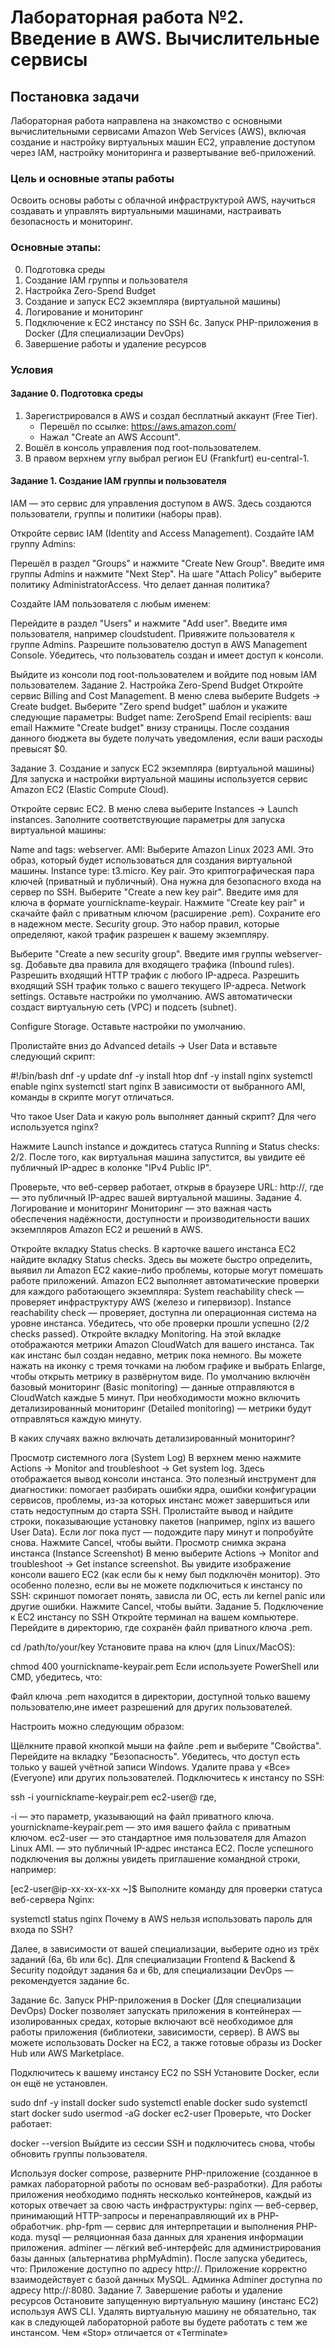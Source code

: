 # Лабораторная работа №2. Введение в AWS. Вычислительные сервисы

## Постановка задачи

Лабораторная работа направлена на знакомство с основными вычислительными сервисами Amazon Web Services (AWS), включая создание и настройку виртуальных машин EC2, управление доступом через IAM, настройку мониторинга и развертывание веб-приложений.


### Цель и основные этапы работы

Освоить основы работы с облачной инфраструктурой AWS, научиться создавать и управлять виртуальными машинами, настраивать безопасность и мониторинг.

### Основные этапы:

0. Подготовка среды
1. Создание IAM группы и пользователя
2. Настройка Zero-Spend Budget
3. Создание и запуск EC2 экземпляра (виртуальной машины)
4. Логирование и мониторинг
5. Подключение к EC2 инстансу по SSH
6с. Запуск PHP-приложения в Docker (Для специализации DevOps)
7. Завершение работы и удаление ресурсов

### Условия

#### Задание 0. Подготовка среды

1. Зарегистрировался в AWS и создал бесплатный аккаунт (Free Tier).
   * Перешёл по ссылке: https://aws.amazon.com/
   * Нажал "Create an AWS Account".
2. Вошёл в консоль управления под root-пользователем.
3. В правом верхнем углу выбрал регион EU (Frankfurt) eu-central-1.

#### Задание 1. Создание IAM группы и пользователя

IAM — это сервис для управления доступом в AWS. Здесь создаются пользователи, группы и политики (наборы прав).

Откройте сервис IAM (Identity and Access Management).
Создайте IAM группу Admins:

Перешёл в раздел "Groups" и нажмите "Create New Group".
Введите имя группы Admins и нажмите "Next Step".
На шаге "Attach Policy" выберите политику AdministratorAccess.
Что делает данная политика?

Создайте IAM пользователя с любым именем:

Перейдите в раздел "Users" и нажмите "Add user".
Введите имя пользователя, например cloudstudent.
Привяжите пользователя к группе Admins.
Разрешите пользователю доступ в AWS Management Console.
Убедитесь, что пользователь создан и имеет доступ к консоли.

Выйдите из консоли под root-пользователем и войдите под новым IAM пользователем.
Задание 2. Настройка Zero-Spend Budget
Откройте сервис Billing and Cost Management.
В меню слева выберите Budgets → Create budget.
Выберите "Zero spend budget" шаблон и укажите следующие параметры:
Budget name: ZeroSpend
Email recipients: ваш email
Нажмите "Create budget" внизу страницы.
После создания данного бюджета вы будете получать уведомления, если ваши расходы превысят $0.

Задание 3. Создание и запуск EC2 экземпляра (виртуальной машины)
Для запуска и настройки виртуальной машины используется сервис Amazon EC2 (Elastic Compute Cloud).

Откройте сервис EC2.
В меню слева выберите Instances → Launch instances.
Заполните соответствующие параметры для запуска виртуальной машины:

Name and tags: webserver.
AMI: Выберите Amazon Linux 2023 AMI. Это образ, который будет использоваться для создания виртуальной машины.
Instance type: t3.micro.
Key pair. Это криптографическая пара ключей (приватный и публичный). Она нужна для безопасного входа на сервер по SSH.
Выберите "Create a new key pair".
Введите имя для ключа в формате yournickname-keypair.
Нажмите "Create key pair" и скачайте файл с приватным ключом (расширение .pem). Сохраните его в надежном месте.
Security group. Это набор правил, которые определяют, какой трафик разрешен к вашему экземпляру.

Выберите "Create a new security group".
Введите имя группы webserver-sg.
Добавьте два правила для входящего трафика (Inbound rules).
Разрешить входящий HTTP трафик с любого IP-адреса.
Разрешить входящий SSH трафик только с вашего текущего IP-адреса.
Network settings. Оставьте настройки по умолчанию. AWS автоматически создаст виртуальную сеть (VPC) и подсеть (subnet).

Configure Storage. Оставьте настройки по умолчанию.

Пролистайте вниз до Advanced details → User Data и вставьте следующий скрипт:

#!/bin/bash
dnf -y update
dnf -y install htop
dnf -y install nginx
systemctl enable nginx
systemctl start nginx
В зависимости от выбранного AMI, команды в скрипте могут отличаться.

Что такое User Data и какую роль выполняет данный скрипт? Для чего используется nginx?

Нажмите Launch instance и дождитесь статуса Running и Status checks: 2/2. После того, как виртуальная машина запустится, вы увидите её публичный IP-адрес в колонке "IPv4 Public IP".

Проверьте, что веб-сервер работает, открыв в браузере URL: http://<Public-IP>, где <Public-IP> — это публичный IP-адрес вашей виртуальной машины.
Задание 4. Логирование и мониторинг
Мониторинг — это важная часть обеспечения надёжности, доступности и производительности ваших экземпляров Amazon EC2 и решений в AWS.

Откройте вкладку Status checks.
В карточке вашего инстанса EC2 найдите вкладку Status checks.
Здесь вы можете быстро определить, выявил ли Amazon EC2 какие-либо проблемы, которые могут помешать работе приложений.
Amazon EC2 выполняет автоматические проверки для каждого работающего экземпляра:
System reachability check — проверяет инфраструктуру AWS (железо и гипервизор).
Instance reachability check — проверяет, доступна ли операционная система на уровне инстанса.
Убедитесь, что обе проверки прошли успешно (2/2 checks passed).
Откройте вкладку Monitoring.
На этой вкладке отображаются метрики Amazon CloudWatch для вашего инстанса.
Так как инстанс был создан недавно, метрик пока немного.
Вы можете нажать на иконку с тремя точками на любом графике и выбрать Enlarge, чтобы открыть метрику в развёрнутом виде.
По умолчанию включён базовый мониторинг (Basic monitoring) — данные отправляются в CloudWatch каждые 5 минут.
При необходимости можно включить детализированный мониторинг (Detailed monitoring) — метрики будут отправляться каждую минуту.

В каких случаях важно включать детализированный мониторинг?

Просмотр системного лога (System Log)
В верхнем меню нажмите Actions → Monitor and troubleshoot → Get system log.
Здесь отображается вывод консоли инстанса. Это полезный инструмент для диагностики:
помогает разбирать ошибки ядра,
ошибки конфигурации сервисов,
проблемы, из-за которых инстанс может завершиться или стать недоступным до старта SSH.
Пролистайте вывод и найдите строки, показывающие установку пакетов (например, nginx из вашего User Data).
Если лог пока пуст — подождите пару минут и попробуйте снова.
Нажмите Cancel, чтобы выйти.
Просмотр снимка экрана инстанса (Instance Screenshot)
В меню выберите Actions → Monitor and troubleshoot → Get instance screenshot.
Вы увидите изображение консоли вашего EC2 (как если бы к нему был подключён монитор).
Это особенно полезно, если вы не можете подключиться к инстансу по SSH: скриншот помогает понять, зависла ли ОС, есть ли kernel panic или другие ошибки.
Нажмите Cancel, чтобы выйти.
Задание 5. Подключение к EC2 инстансу по SSH
Откройте терминал на вашем компьютере.
Перейдите в директорию, где сохранён файл приватного ключа .pem.

cd /path/to/your/key
Установите права на ключ (для Linux/MacOS):

chmod 400 yournickname-keypair.pem
Если используете PowerShell или CMD, убедитесь, что:

Файл ключа .pem находится в директории, доступной только вашему пользователю,ине имеет разрешений для других пользователей.

Настроить можно следующим образом:

Щёлкните правой кнопкой мыши на файле .pem и выберите "Свойства".
Перейдите на вкладку "Безопасность".
Убедитесь, что доступ есть только у вашей учётной записи Windows.
Удалите права у «Все» (Everyone) или других пользователей.
Подключитесь к инстансу по SSH:

ssh -i yournickname-keypair.pem ec2-user@<Public-IP>
где,

-i — это параметр, указывающий на файл приватного ключа.
yournickname-keypair.pem — это имя вашего файла с приватным ключом.
ec2-user — это стандартное имя пользователя для Amazon Linux AMI.
<Public-IP> — это публичный IP-адрес инстанса EC2.
После успешного подключения вы должны увидеть приглашение командной строки, например:

[ec2-user@ip-xx-xx-xx-xx ~]$
Выполните команду для проверки статуса веб-сервера Nginx:

systemctl status nginx
Почему в AWS нельзя использовать пароль для входа по SSH?

Далее, в зависимости от вашей специализации, выберите одно из трёх заданий (6a, 6b или 6c). Для специализации Frontend & Backend & Security подойдут задания 6a и 6b, для специализации DevOps — рекомендуется задание 6c.


Задание 6c. Запуск PHP-приложения в Docker (Для специализации DevOps)
Docker позволяет запускать приложения в контейнерах — изолированных средах, которые включают всё необходимое для работы приложения (библиотеки, зависимости, сервер). В AWS вы можете использовать Docker на EC2, а также готовые образы из Docker Hub или AWS Marketplace.

Подключитесь к вашему инстансу EC2 по SSH
Установите Docker, если он ещё не установлен.

sudo dnf -y install docker
sudo systemctl enable docker
sudo systemctl start docker
sudo usermod -aG docker ec2-user
Проверьте, что Docker работает:

docker --version
Выйдите из сессии SSH и подключитесь снова, чтобы обновить группы пользователя.

Используя docker compose, разверните PHP-приложение (созданное в рамках лабораторной работы по основам веб-разработки). Для работы приложения необходимо поднять несколько контейнеров, каждый из которых отвечает за свою часть инфраструктуры:
nginx — веб-сервер, принимающий HTTP-запросы и перенаправляющий их в PHP-обработчик.
php-fpm — сервис для интерпретации и выполнения PHP-кода.
mysql — реляционная база данных для хранения информации приложения.
adminer — лёгкий веб-интерфейс для администрирования базы данных (альтернатива phpMyAdmin).
После запуска убедитесь, что:
Приложение доступно по адресу http://<Public-IP>.
Приложение корректно взаимодействует с базой данных MySQL.
Админка Adminer доступна по адресу http://<Public-IP>:8080.
Задание 7. Завершение работы и удаление ресурсов
Остановите запущенную виртуальную машину (инстанс EC2) используя AWS CLI.
Удалять виртуальную машину не обязательно, так как в следующей лабораторной работе вы будете работать с тем же инстансом.
Чем «Stop» отличается от «Terminate»
